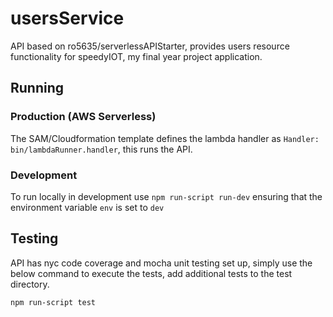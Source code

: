 # usersService

API based on ro5635/serverlessAPIStarter, provides users resource functionality for speedyIOT, my final year project application.

## Running

### Production (AWS Serverless)
The SAM/Cloudformation template defines the lambda handler as `Handler: bin/lambdaRunner.handler`, this runs the API.

### Development

To run locally in development use `npm run-script run-dev` ensuring that the environment variable `env` is set to `dev` 

## Testing

API has nyc code coverage and mocha unit testing set up, simply use the below command to execute the tests, add additional tests to the test directory.

```npm run-script test```

